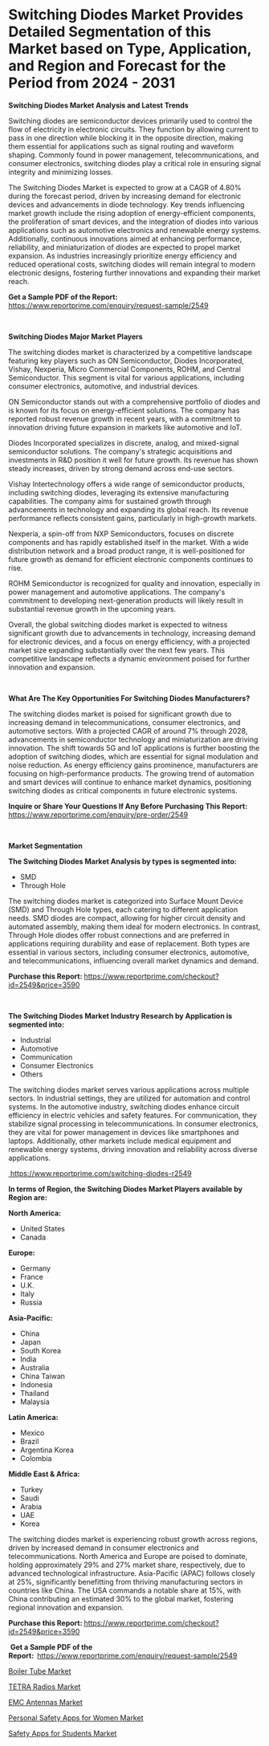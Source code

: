 <p><h1>Switching Diodes Market Provides Detailed Segmentation of this Market based on Type, Application, and Region and Forecast for the Period from 2024 - 2031</h1></p><p><strong>Switching Diodes Market Analysis and Latest Trends</strong></p>
<p><p>Switching diodes are semiconductor devices primarily used to control the flow of electricity in electronic circuits. They function by allowing current to pass in one direction while blocking it in the opposite direction, making them essential for applications such as signal routing and waveform shaping. Commonly found in power management, telecommunications, and consumer electronics, switching diodes play a critical role in ensuring signal integrity and minimizing losses.</p><p>The Switching Diodes Market is expected to grow at a CAGR of 4.80% during the forecast period, driven by increasing demand for electronic devices and advancements in diode technology. Key trends influencing market growth include the rising adoption of energy-efficient components, the proliferation of smart devices, and the integration of diodes into various applications such as automotive electronics and renewable energy systems. Additionally, continuous innovations aimed at enhancing performance, reliability, and miniaturization of diodes are expected to propel market expansion. As industries increasingly prioritize energy efficiency and reduced operational costs, switching diodes will remain integral to modern electronic designs, fostering further innovations and expanding their market reach.</p></p>
<p><strong>Get a Sample PDF of the Report:&nbsp;</strong> <a href="https://www.reportprime.com/enquiry/request-sample/2549">https://www.reportprime.com/enquiry/request-sample/2549</a></p>
<p>&nbsp;</p>
<p><strong>Switching Diodes Major Market Players</strong></p>
<p><p>The switching diodes market is characterized by a competitive landscape featuring key players such as ON Semiconductor, Diodes Incorporated, Vishay, Nexperia, Micro Commercial Components, ROHM, and Central Semiconductor. This segment is vital for various applications, including consumer electronics, automotive, and industrial devices.</p><p>ON Semiconductor stands out with a comprehensive portfolio of diodes and is known for its focus on energy-efficient solutions. The company has reported robust revenue growth in recent years, with a commitment to innovation driving future expansion in markets like automotive and IoT.</p><p>Diodes Incorporated specializes in discrete, analog, and mixed-signal semiconductor solutions. The company's strategic acquisitions and investments in R&D position it well for future growth. Its revenue has shown steady increases, driven by strong demand across end-use sectors.</p><p>Vishay Intertechnology offers a wide range of semiconductor products, including switching diodes, leveraging its extensive manufacturing capabilities. The company aims for sustained growth through advancements in technology and expanding its global reach. Its revenue performance reflects consistent gains, particularly in high-growth markets.</p><p>Nexperia, a spin-off from NXP Semiconductors, focuses on discrete components and has rapidly established itself in the market. With a wide distribution network and a broad product range, it is well-positioned for future growth as demand for efficient electronic components continues to rise.</p><p>ROHM Semiconductor is recognized for quality and innovation, especially in power management and automotive applications. The company's commitment to developing next-generation products will likely result in substantial revenue growth in the upcoming years.</p><p>Overall, the global switching diodes market is expected to witness significant growth due to advancements in technology, increasing demand for electronic devices, and a focus on energy efficiency, with a projected market size expanding substantially over the next few years. This competitive landscape reflects a dynamic environment poised for further innovation and expansion.</p></p>
<p>&nbsp;</p>
<p><strong>What Are The Key Opportunities For Switching Diodes Manufacturers?</strong></p>
<p><p>The switching diodes market is poised for significant growth due to increasing demand in telecommunications, consumer electronics, and automotive sectors. With a projected CAGR of around 7% through 2028, advancements in semiconductor technology and miniaturization are driving innovation. The shift towards 5G and IoT applications is further boosting the adoption of switching diodes, which are essential for signal modulation and noise reduction. As energy efficiency gains prominence, manufacturers are focusing on high-performance products. The growing trend of automation and smart devices will continue to enhance market dynamics, positioning switching diodes as critical components in future electronic systems.</p></p>
<p><strong>Inquire or Share Your Questions If Any Before Purchasing This Report:</strong> <a href="https://www.reportprime.com/enquiry/pre-order/2549">https://www.reportprime.com/enquiry/pre-order/2549</a></p>
<p>&nbsp;</p>
<p><strong>Market Segmentation</strong></p>
<p><strong>The Switching Diodes Market Analysis by types is segmented into:</strong></p>
<p><ul><li>SMD</li><li>Through Hole</li></ul></p>
<p><p>The switching diodes market is categorized into Surface Mount Device (SMD) and Through Hole types, each catering to different application needs. SMD diodes are compact, allowing for higher circuit density and automated assembly, making them ideal for modern electronics. In contrast, Through Hole diodes offer robust connections and are preferred in applications requiring durability and ease of replacement. Both types are essential in various sectors, including consumer electronics, automotive, and telecommunications, influencing overall market dynamics and demand.</p></p>
<p><strong>Purchase this Report:&nbsp;</strong><a href="https://www.reportprime.com/checkout?id=2549&price=3590">https://www.reportprime.com/checkout?id=2549&price=3590</a></p>
<p>&nbsp;</p>
<p><strong>The Switching Diodes Market Industry Research by Application is segmented into:</strong></p>
<p><ul><li>Industrial</li><li>Automotive</li><li>Communication</li><li>Consumer Electronics</li><li>Others</li></ul></p>
<p><p>The switching diodes market serves various applications across multiple sectors. In industrial settings, they are utilized for automation and control systems. In the automotive industry, switching diodes enhance circuit efficiency in electric vehicles and safety features. For communication, they stabilize signal processing in telecommunications. In consumer electronics, they are vital for power management in devices like smartphones and laptops. Additionally, other markets include medical equipment and renewable energy systems, driving innovation and reliability across diverse applications.</p></p>
<p><a href="https://www.reportprime.com/switching-diodes-r2549">&nbsp;https://www.reportprime.com/switching-diodes-r2549</a></p>
<p><strong>In terms of Region, the Switching Diodes Market Players available by Region are:</strong></p>
<p>
    <p> <strong> North America: </strong>
        <ul>
            <li>United States</li>
            <li>Canada</li>
        </ul>
        </p> 
    <p> <strong> Europe: </strong>
        <ul>
            <li>Germany</li>
            <li>France</li>
            <li>U.K.</li>
            <li>Italy</li>
            <li>Russia</li>
        </ul>
        </p> 
    <p> <strong> Asia-Pacific: </strong>
        <ul>
            <li>China</li>
            <li>Japan</li>
            <li>South Korea</li>
            <li>India</li>
            <li>Australia</li>
            <li>China Taiwan</li>
            <li>Indonesia</li>
            <li>Thailand</li>
            <li>Malaysia</li>
        </ul>
        </p> 
    <p> <strong> Latin America: </strong>
        <ul>
            <li>Mexico</li>
            <li>Brazil</li>
            <li>Argentina Korea</li>
            <li>Colombia</li>
        </ul>
        </p> 
    <p> <strong> Middle East & Africa: </strong>
        <ul>
            <li>Turkey</li>
            <li>Saudi</li>
            <li>Arabia</li>
            <li>UAE</li>
            <li>Korea</li>
        </ul>
    </p>
    </p>
<p><p>The switching diodes market is experiencing robust growth across regions, driven by increased demand in consumer electronics and telecommunications. North America and Europe are poised to dominate, holding approximately 29% and 27% market share, respectively, due to advanced technological infrastructure. Asia-Pacific (APAC) follows closely at 25%, significantly benefitting from thriving manufacturing sectors in countries like China. The USA commands a notable share at 15%, with China contributing an estimated 30% to the global market, fostering regional innovation and expansion.</p></p>
<p><strong>Purchase this Report: </strong><a href="https://www.reportprime.com/checkout?id=2549&price=3590">https://www.reportprime.com/checkout?id=2549&price=3590</a></p>
<p>&nbsp;<strong>Get a Sample PDF of the Report:&nbsp;&nbsp;</strong><a href="https://www.reportprime.com/enquiry/request-sample/2549">https://www.reportprime.com/enquiry/request-sample/2549</a></p>
<p><strong></strong></p>
<p><p><a href="https://www.linkedin.com/pulse/boiler-tube-market-research-report-exploring-size-revenue-analysis-cceuf?trackingId=bBeJoXDiQuCWKsMbE549vw%3D%3D">Boiler Tube Market</a></p><p><a href="https://www.linkedin.com/pulse/future-ready-strategic-insights-global-tetra-radios-market-2024-paxcf?trackingId=HPgI8ZoOT%2Ba2xV3FKjQVpw%3D%3D">TETRA Radios Market</a></p><p><a href="https://www.linkedin.com/pulse/navigating-emc-antennas-market-expert-analysis-forecast-period-2lmhf?trackingId=RYotnPCaRPW%2Bg%2BJPsZ7hBQ%3D%3D">EMC Antennas Market</a></p><p><a href="https://issuu.com/reportprime-2/docs/personal-safety-apps-for-women-mark_5fff4f897a1208">Personal Safety Apps for Women Market</a></p><p><a href="https://issuu.com/reportprime-2/docs/safety-apps-for-students-market-siz_ebe7659a639776">Safety Apps for Students Market</a></p></p>